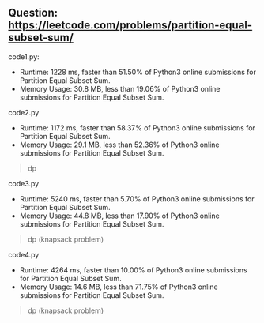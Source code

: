 ## Question: https://leetcode.com/problems/partition-equal-subset-sum/

code1.py:
* Runtime: 1228 ms, faster than 51.50% of Python3 online submissions for Partition Equal Subset Sum.
* Memory Usage: 30.8 MB, less than 19.06% of Python3 online submissions for Partition Equal Subset Sum.

code2.py
* Runtime: 1172 ms, faster than 58.37% of Python3 online submissions for Partition Equal Subset Sum.
* Memory Usage: 29.1 MB, less than 52.36% of Python3 online submissions for Partition Equal Subset Sum.
> dp

code3.py
* Runtime: 5240 ms, faster than 5.70% of Python3 online submissions for Partition Equal Subset Sum.
* Memory Usage: 44.8 MB, less than 17.90% of Python3 online submissions for Partition Equal Subset Sum.
> dp (knapsack problem)

code4.py
* Runtime: 4264 ms, faster than 10.00% of Python3 online submissions for Partition Equal Subset Sum.
* Memory Usage: 14.6 MB, less than 71.75% of Python3 online submissions for Partition Equal Subset Sum.
> dp (knapsack problem)